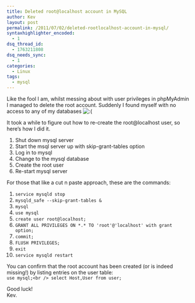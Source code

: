 ```yaml
---
title: Deleted root@localhost account in MySQL
author: Kev
layout: post
permalink: /2011/07/02/deleted-rootlocalhost-account-in-mysql/
syntaxhighlighter_encoded:
  - 1
dsq_thread_id:
  - 1763211808
dsq_needs_sync:
  - 1
categories:
  - Linux
tags:
  - mysql
---
```

Like the fool I am, whilst messing about with user privileges in phpMyAdmin I managed to delete the root account. Suddenly I found myself with no access to any of my databases <img src="http://www.kevssite.com/wp-includes/images/smilies/icon_sad.gif" alt=":(" class="wp-smiley" /> 

It took a while to figure out how to re-create the root@localhost user, so here&#8217;s how I did it.<!--more-->

1.  Shut down mysql server
2.  Start the msql server up with skip-grant-tables option
3.  Log in to mysql
4.  Change to the mysql database
5.  Create the root user
6.  Re-start mysql server

For those that like a cut n paste approach, these are the commands:

1.  `service mysqld stop`
2.  `mysqld_safe --skip-grant-tables &`
3.  `mysql`
4.  `use mysql`
5.  `create user root@localhost;`
6.  `GRANT ALL PRIVILEGES ON *.* TO 'root'@'localhost' with grant option;`
7.  `commit;`
8.  `FLUSH PRIVILEGES;`
9.  `exit`
10. `service mysqld restart`

You can confirm that the root account has been created (or is indeed missing!) by listing entries on the user table:  
`use mysql;<br />
select Host,User from user;`

Good luck!  
Kev.